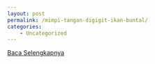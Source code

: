 ```yaml
---
layout: post
permalink: /mimpi-tangan-digigit-ikan-buntal/
categories:
    - Uncategorized
---
```


[Baca Selengkapnya](/01)